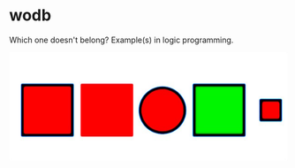 # wodb
Which one doesn't belong? Example(s) in logic programming.

![One is different from all the others..](/meta-special/which-does-not-belong.jpg?raw=true "Which one doesn't belong?")
